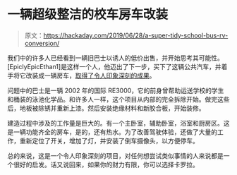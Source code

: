 # 一辆超级整洁的校车房车改装

> 原文：<https://hackaday.com/2019/06/28/a-super-tidy-school-bus-rv-conversion/>

我们中的许多人已经看到一辆旧巴士以诱人的低价出售，并开始思考其可能性。[EpiclyEpicEthan1]是这样一个人，他迈出了下一步，买下了这辆公共汽车，并着手将它改装成一辆房车，[取得了令人印象深刻的成果](https://imgur.com/a/sGTXw5M)。

问题中的巴士是一辆 2002 年的国际 RE3000，它的前身曾帮助运送学校的学生和桶装的泳池化学品。和许多人一样，这个项目从内部的完全拆除开始。做完这些后，地板被除锈并重新上漆。然后安装绝缘材料和新胶合板，开始装修。

建造过程中涉及的工作量是巨大的。有一个主卧室，辅助卧室，浴室和厨房区。这是一辆功能齐全的房车，是的，还有热水。为了改善驾驶体验，还做了大量的工作，重新定位了开关，增加了灯，并安装了倒车摄像头，以方便停车。

总的来说，这是一个令人印象深刻的项目，对任何想尝试类似事情的人来说都是一个很好的启发。话又说回来，如果你的财力有限，你可以选择卡罗拉。